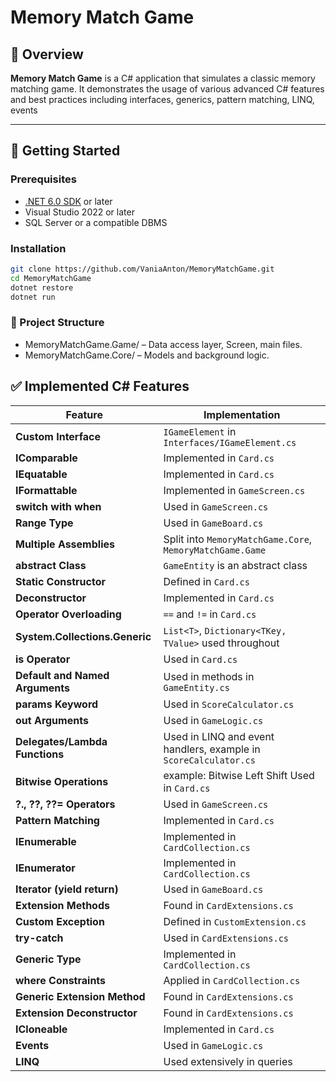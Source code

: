 # Memory Match Game

## 🧠 Overview

**Memory Match Game** is a C# application that simulates a classic memory matching game. It demonstrates the usage of various advanced C# features and best practices including interfaces, generics, pattern matching, LINQ, events

---

## 🚀 Getting Started


### Prerequisites

- [.NET 6.0 SDK](https://dotnet.microsoft.com/en-us/download) or later
- Visual Studio 2022 or later
- SQL Server or a compatible DBMS

### Installation

```bash
git clone https://github.com/VaniaAnton/MemoryMatchGame.git
cd MemoryMatchGame
dotnet restore
dotnet run
```
### 📁 Project Structure
- MemoryMatchGame.Game/ – Data access layer, Screen, main files.
- MemoryMatchGame.Core/ – Models and background logic.

## ✅ Implemented C# Features

| Feature | Implementation |
|--------|----------------|
| **Custom Interface** | `IGameElement` in `Interfaces/IGameElement.cs` |
| **IComparable<T>** | Implemented in `Card.cs` |
| **IEquatable<T>** | Implemented in `Card.cs` |
| **IFormattable** | Implemented in `GameScreen.cs` |
| **switch with when** | Used in `GameScreen.cs` |
| **Range Type** | Used in `GameBoard.cs` |
| **Multiple Assemblies** | Split into `MemoryMatchGame.Core`, `MemoryMatchGame.Game` |
| **abstract Class** | `GameEntity` is an abstract class |
| **Static Constructor** | Defined in `Card.cs` |
| **Deconstructor** | Implemented in `Card.cs` |
| **Operator Overloading** | `==` and `!=` in `Card.cs` |
| **System.Collections.Generic** | `List<T>`, `Dictionary<TKey, TValue>` used throughout |
| **is Operator** | Used in `Card.cs` |
| **Default and Named Arguments** | Used in methods in `GameEntity.cs` |
| **params Keyword** | Used in `ScoreCalculator.cs` |
| **out Arguments** | Used in `GameLogic.cs` |
| **Delegates/Lambda Functions** | Used in LINQ and event handlers, example in `ScoreCalculator.cs`|
| **Bitwise Operations** | example: Bitwise Left Shift Used in `Card.cs` |
| **?., ??, ??= Operators** | Used in `GameScreen.cs` |
| **Pattern Matching** | Implemented in `Card.cs` |
| **IEnumerable<T>** | Implemented in `CardCollection.cs` |
| **IEnumerator<T>** | Implemented in `CardCollection.cs` |
| **Iterator (yield return)** | Used in `GameBoard.cs` |
| **Extension Methods** | Found in `CardExtensions.cs` |
| **Custom Exception** | Defined in `CustomExtension.cs` |
| **try-catch** | Used in `CardExtensions.cs` |
| **Generic Type** | Implemented in `CardCollection.cs` |
| **where Constraints** | Applied in `CardCollection.cs` |
| **Generic Extension Method** | Found in `CardExtensions.cs` |
| **Extension Deconstructor** | Found in `CardExtensions.cs` |
| **ICloneable** | Implemented in `Card.cs` |
| **Events** | Used in `GameLogic.cs` |
| **LINQ** | Used extensively in queries |
